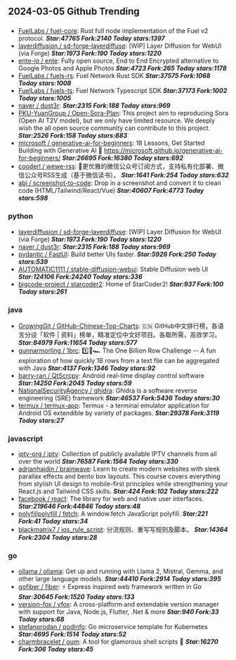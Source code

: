 ## 2024-03-05 Github Trending

### 
* [FuelLabs / fuel-core](https://github.com/FuelLabs/fuel-core): Rust full node implementation of the Fuel v2 protocol. ***Star:47765 Fork:2140 Today stars:1397***
* [layerdiffusion / sd-forge-layerdiffuse](https://github.com/layerdiffusion/sd-forge-layerdiffuse): [WIP] Layer Diffusion for WebUI (via Forge) ***Star:1973 Fork:190 Today stars:1220***
* [ente-io / ente](https://github.com/ente-io/ente): Fully open source, End to End Encrypted alternative to Google Photos and Apple Photos ***Star:4723 Fork:265 Today stars:1178***
* [FuelLabs / fuels-rs](https://github.com/FuelLabs/fuels-rs): Fuel Network Rust SDK ***Star:37575 Fork:1068 Today stars:1008***
* [FuelLabs / fuels-ts](https://github.com/FuelLabs/fuels-ts): Fuel Network Typescript SDK ***Star:37173 Fork:1002 Today stars:1005***
* [naver / dust3r](https://github.com/naver/dust3r):  ***Star:2315 Fork:188 Today stars:969***
* [PKU-YuanGroup / Open-Sora-Plan](https://github.com/PKU-YuanGroup/Open-Sora-Plan): This project aim to reproducing Sora (Open AI T2V model), but we only have limited resource. We deeply wish the all open source community can contribute to this project. ***Star:2526 Fork:158 Today stars:883***
* [microsoft / generative-ai-for-beginners](https://github.com/microsoft/generative-ai-for-beginners): 18 Lessons, Get Started Building with Generative AI 🔗 https://microsoft.github.io/generative-ai-for-beginners/ ***Star:26695 Fork:16380 Today stars:692***
* [cooderl / wewe-rss](https://github.com/cooderl/wewe-rss): 🤗更优雅的微信公众号订阅方式，支持私有化部署、微信公众号RSS生成（基于微信读书）。 ***Star:1641 Fork:254 Today stars:632***
* [abi / screenshot-to-code](https://github.com/abi/screenshot-to-code): Drop in a screenshot and convert it to clean code (HTML/Tailwind/React/Vue) ***Star:40607 Fork:4773 Today stars:598***

### python
* [layerdiffusion / sd-forge-layerdiffuse](https://github.com/layerdiffusion/sd-forge-layerdiffuse): [WIP] Layer Diffusion for WebUI (via Forge) ***Star:1973 Fork:190 Today stars:1220***
* [naver / dust3r](https://github.com/naver/dust3r):  ***Star:2315 Fork:188 Today stars:969***
* [pydantic / FastUI](https://github.com/pydantic/FastUI): Build better UIs faster. ***Star:5926 Fork:250 Today stars:539***
* [AUTOMATIC1111 / stable-diffusion-webui](https://github.com/AUTOMATIC1111/stable-diffusion-webui): Stable Diffusion web UI ***Star:124106 Fork:24240 Today stars:336***
* [bigcode-project / starcoder2](https://github.com/bigcode-project/starcoder2): Home of StarCoder2! ***Star:937 Fork:100 Today stars:261***

### java
* [GrowingGit / GitHub-Chinese-Top-Charts](https://github.com/GrowingGit/GitHub-Chinese-Top-Charts): 🇨🇳 GitHub中文排行榜，各语言分设「软件 | 资料」榜单，精准定位中文好项目。各取所需，高效学习。 ***Star:84979 Fork:11654 Today stars:577***
* [gunnarmorling / 1brc](https://github.com/gunnarmorling/1brc): 1️⃣🐝🏎️ The One Billion Row Challenge -- A fun exploration of how quickly 1B rows from a text file can be aggregated with Java ***Star:4137 Fork:1346 Today stars:92***
* [barry-ran / QtScrcpy](https://github.com/barry-ran/QtScrcpy): Android real-time display control software ***Star:14250 Fork:2045 Today stars:59***
* [NationalSecurityAgency / ghidra](https://github.com/NationalSecurityAgency/ghidra): Ghidra is a software reverse engineering (SRE) framework ***Star:46537 Fork:5436 Today stars:30***
* [termux / termux-app](https://github.com/termux/termux-app): Termux - a terminal emulator application for Android OS extendible by variety of packages. ***Star:29378 Fork:3119 Today stars:27***

### javascript
* [iptv-org / iptv](https://github.com/iptv-org/iptv): Collection of publicly available IPTV channels from all over the world ***Star:76587 Fork:1564 Today stars:330***
* [adrianhajdin / brainwave](https://github.com/adrianhajdin/brainwave): Learn to create modern websites with sleek parallax effects and bento box layouts. This course covers everything from stylish UI design to mobile-first principles while strengthening your React.js and Tailwind CSS skills. ***Star:424 Fork:102 Today stars:222***
* [facebook / react](https://github.com/facebook/react): The library for web and native user interfaces. ***Star:219646 Fork:44846 Today stars:48***
* [polyfillpolyfill / fetch](https://github.com/polyfillpolyfill/fetch): A window.fetch JavaScript polyfill. ***Star:221 Fork:41 Today stars:34***
* [blackmatrix7 / ios_rule_script](https://github.com/blackmatrix7/ios_rule_script): 分流规则、重写写规则及脚本。 ***Star:14364 Fork:2304 Today stars:28***

### go
* [ollama / ollama](https://github.com/ollama/ollama): Get up and running with Llama 2, Mistral, Gemma, and other large language models. ***Star:44410 Fork:2914 Today stars:395***
* [gofiber / fiber](https://github.com/gofiber/fiber): ⚡️ Express inspired web framework written in Go ***Star:30645 Fork:1520 Today stars:133***
* [version-fox / vfox](https://github.com/version-fox/vfox): A cross-platform and extendable version manager with support for Java, Node.js, Flutter, .Net & more ***Star:940 Fork:33 Today stars:68***
* [stefanprodan / podinfo](https://github.com/stefanprodan/podinfo): Go microservice template for Kubernetes ***Star:4695 Fork:1514 Today stars:52***
* [charmbracelet / gum](https://github.com/charmbracelet/gum): A tool for glamorous shell scripts 🎀 ***Star:16270 Fork:306 Today stars:45***
